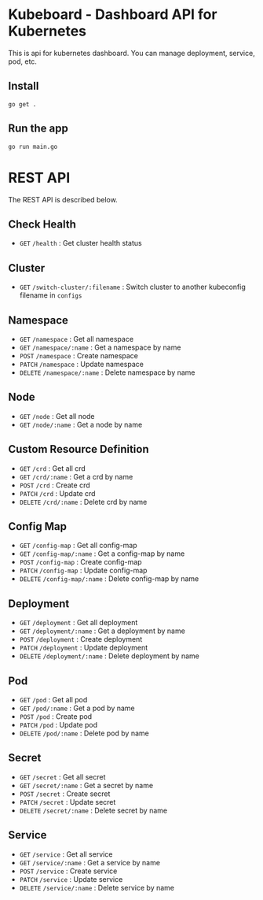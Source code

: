 # Kubeboard - Dashboard API for Kubernetes

This is api for kubernetes dashboard. You can manage deployment, service, pod, etc.

## Install

    go get .

## Run the app

    go run main.go


# REST API

The REST API is described below.

## Check Health
* `GET` `/health` : Get cluster health status


## Cluster
* `GET` `/switch-cluster/:filename` : Switch cluster to another kubeconfig filename in `configs`

## Namespace
* `GET` `/namespace` : Get all namespace
* `GET` `/namespace/:name` : Get a namespace by name
* `POST` `/namespace` : Create namespace
* `PATCH` `/namespace` : Update namespace
* `DELETE` `/namespace/:name` : Delete namespace by name

## Node
* `GET` `/node` : Get all node
* `GET` `/node/:name` : Get a node by name

## Custom Resource Definition
* `GET` `/crd` : Get all crd
* `GET` `/crd/:name` : Get a crd by name
* `POST` `/crd` : Create crd
* `PATCH` `/crd` : Update crd
* `DELETE` `/crd/:name` : Delete crd by name

## Config Map
* `GET` `/config-map` : Get all config-map
* `GET` `/config-map/:name` : Get a config-map by name
* `POST` `/config-map` : Create config-map
* `PATCH` `/config-map` : Update config-map
* `DELETE` `/config-map/:name` : Delete config-map by name

## Deployment
* `GET` `/deployment` : Get all deployment
* `GET` `/deployment/:name` : Get a deployment by name
* `POST` `/deployment` : Create deployment
* `PATCH` `/deployment` : Update deployment
* `DELETE` `/deployment/:name` : Delete deployment by name

## Pod
* `GET` `/pod` : Get all pod
* `GET` `/pod/:name` : Get a pod by name
* `POST` `/pod` : Create pod
* `PATCH` `/pod` : Update pod
* `DELETE` `/pod/:name` : Delete pod by name

## Secret
* `GET` `/secret` : Get all secret
* `GET` `/secret/:name` : Get a secret by name
* `POST` `/secret` : Create secret
* `PATCH` `/secret` : Update secret
* `DELETE` `/secret/:name` : Delete secret by name

## Service
* `GET` `/service` : Get all service
* `GET` `/service/:name` : Get a service by name
* `POST` `/service` : Create service
* `PATCH` `/service` : Update service
* `DELETE` `/service/:name` : Delete service by name